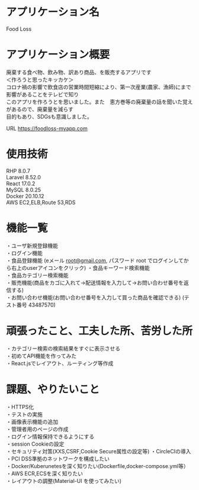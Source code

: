 # アプリケーション名
Food Loss
# アプリケーション概要
廃棄する食べ物、飲み物、訳あり商品、を販売するアプリです  
＜作ろうと思ったキッカケ＞  
コロナ禍の影響で飲食店の営業時間短縮により、第一次産業(農家、漁師)にまで影響があることをテレビで知り  
このアプリを作ろうとを思いました。また　恵方巻等の廃棄量の話を聞いた覚えがあるので、廃棄量を減らす  
目的もあり、SDGsも意識しました。
  
URL   <https://foodloss-myapp.com>

# 使用技術  
  RHP 8.0.7  
  Laravel 8.52.0  
  React 17.0.2  
  MySQL 8.0.25  
  Docker 20.10.12  
  AWS EC2,ELB,Route 53,RDS
# 機能一覧  
・ユーザ新規登録機能  
・ログイン機能  
・食品登録機能 (eメール root@gmail.com, パスワード root でログインしてから右上のuserアイコンをクリック) 
・食品キーワード検索機能  
・食品カテゴリー検索機能  
・販売機能(商品をカゴに入れて->配送情報を入力して->お問い合わせ番号を返信する)  
・お問い合わせ機能(お問い合わせ番号を入力して買った商品を確認できる) (テスト番号 43487570) 
# 頑張ったこと、工夫した所、苦労した所  
・カテゴリー検索の検索結果をすぐに表示させる  
・初めてAPI機能を作ってみた  
・React.jsでレイアウト、ルーティング等作成
# 課題、やりたいこと 
・HTTPS化  
・テストの実施  
・画像表示機能の追加  
・管理者用のページの作成  
・ログイン情報保持できるようにする  
・session Cookieの設定  
・セキュリティ対策(XXS,CSRF,Cookie  Secure属性の設定等)
・CircleCIの導入  
・PCI DSS準拠のネットワークを構成したい  
・Docker/Kuberunetesを深く知りたい(Dockerfile,docker-compose.yml等）  
・AWS ECR,ECSを深く知りたい  
・レイアウトの調整(Material-UI を使ってみたい)  
